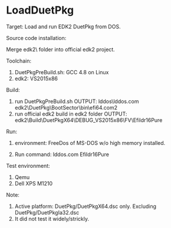 # LoadDuetPkg

Target:
  Load and run EDK2 DuetPkg from DOS.

Source code installation:

  Merge edk2\ folder into official edk2 project.

Toolchain:
  1. DuetPkgPreBuild.sh:
      GCC 4.8 on Linux
  2. edk2:
      VS2015x86

Build:
  1. run DuetPkgPreBuild.sh
      OUTPUT: lddos\lddos.com
              edk2\DuetPkg\BootSector\bin\efi64.com2
  2. run official edk2 build in edk2 folder
      OUTPUT: edk2\Build\DuetPkgX64\DEBUG_VS2015x86\FV\Efildr16Pure

Run:
  1. environment:
      FreeDos of MS-DOS w/o high memory installed.

  2. Run command:
      lddos.com Efildr16Pure

Test environment:
  1. Qemu
  2. Dell XPS M1210

Note:
  1. Active platform: DuetPkg/DuetPkgX64.dsc only. Excluding DuetPkg/DuetPkgIa32.dsc
  2. It did not test it widely/strickly.

